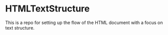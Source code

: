 # HTMLTextStructure
This is a repo for setting up the flow of the HTML document with a focus on text structure. 
